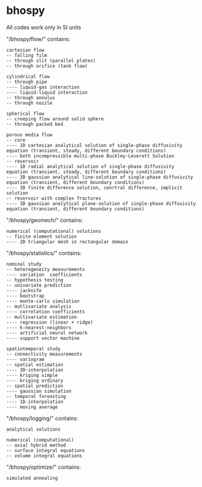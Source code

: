 # bhospy

All codes work only in SI units

"/bhospy/flow/" contains:

    cartesian flow
    -- falling film
    -- through slit (parallel plates)
    -- through orifice (tank flow)
    
    cylindrical flow
    -- through pipe
    ---- liquid-gas interaction
    ---- liquid-liquid interaction
    -- through annulus
    -- through nozzle
    
    spherical flow
    -- creeping flow around solid sphere
    -- through packed bed
    
    porous media flow
    -- core
    ---- 1D cartesian analytical solution of single-phase diffusivity equation (transient, steady, different boundary conditions)
    ---- both incompressible multi-phase Buckley-Leverett Solution
    -- reservoir
    ---- 1D radial analytical solution of single-phase diffusivity equation (transient, steady, different boundary conditions)
    ---- 3D gaussian analytical line-solution of single-phase diffusivity equation (transient, different boundary conditions)
    ---- 3D finite difference solution, cenrtral difference, implicit solution
    -- reservoir with complex fractures
    ---- 3D gaussian analytical plane-solution of single-phase diffusivity equation (transient, different boundary conditions)

"/bhospy/geomech/" contains:

    numerical (computational) solutions
    -- finite element solution
    ---- 2D triangular mesh in rectangular domain
	
"/bhospy/statistics/" contains:

    nominal study
    -- heterogeneity measurements
    ---- variation  coefficients
    -- hypothesis testing
    -- univariate prediction
    ---- jacknife
    ---- bootstrap
    ---- monte-carlo simulation
    -- mutlivariate analysis
    ---- correlation coefficients
    -- multivariate estimation
    ---- regression (linear + ridge)
    ---- k-nearest-neighbors
    ---- artificial neural network
    ---- support vector machine
    
    spatiotemporal study
    -- connectivity measurements
    ---- variogram
    -- spatial estimation
    ---- 3D-interpolation
    ---- kriging simple
    ---- kriging ordinary
    -- spatial prediction
    ---- gaussian simulation
    -- temporal foreasting
    ---- 1D-interpolation
    ---- moving average
    
"/bhospy/logging/" contains:

    analytical solutions
    
    numerical (computational)
    -- axial hybrid method
    -- surface integral equations
    -- volume integral equations
	
"/bhospy/optimize/" contains:

    simulated annealing
